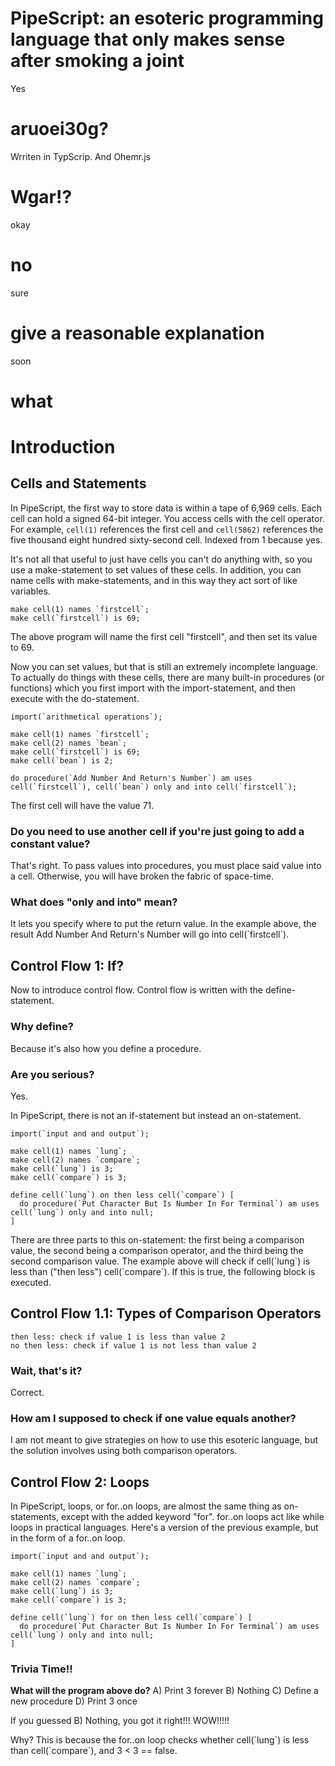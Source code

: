 # PipeScript: an esoteric programming language that only makes sense after smoking a joint
Yes
# aruoei30g?
Wrriten in TypScrip. And Ohemr.js
# Wgar!?
okay
# no
sure
# give a reasonable explanation
soon
# what
# Introduction
## Cells and Statements
In PipeScript, the first way to store data is within a tape of 6,969 cells. Each cell can hold a signed 64-bit integer. You access cells with the cell operator. For example, `cell(1)` references the first cell and `cell(5862)` references the five thousand eight hundred sixty-second cell. Indexed from 1 because yes.

It's not all that useful to just have cells you can't do anything with, so you use a make-statement to set values of these cells. In addition, you can name cells with make-statements, and in this way they act sort of like variables. 

```
make cell(1) names `firstcell`;
make cell(`firstcell`) is 69;
```

The above program will name the first cell "firstcell", and then set its value to 69.

Now you can set values, but that is still an extremely incomplete language. To actually do things with these cells, there are many built-in procedures (or functions) which you first import with the import-statement, and then execute with the do-statement. 

```
import(`arithmetical operations`);

make cell(1) names `firstcell`;
make cell(2) names `bean`;
make cell(`firstcell`) is 69;
make cell(`bean`) is 2;

do procedure(`Add Number And Return's Number`) am uses cell(`firstcell`), cell(`bean`) only and into cell(`firstcell`);
```

The first cell will have the value 71.

### Do you need to use another cell if you're just going to add a constant value?

That's right. To pass values into procedures, you must place said value into a cell. Otherwise, you will have broken the fabric of space-time.

### What does "only and into" mean?

It lets you specify where to put the return value. In the example above, the result Add Number And Return's Number will go into cell(\`firstcell\`). 

## Control Flow 1: If?

Now to introduce control flow. Control flow is written with the define-statement.

### Why define?

Because it's also how you define a procedure.

### Are you serious?

Yes.

In PipeScript, there is not an if-statement but instead an on-statement.

```
import(`input and and output`);

make cell(1) names `lung`;
make cell(2) names `compare`;
make cell(`lung`) is 3;
make cell(`compare`) is 3;

define cell(`lung`) on then less cell(`compare`) [
  do procedure(`Put Character But Is Number In For Terminal`) am uses cell(`lung`) only and into null;
]
```

There are three parts to this on-statement: the first being a comparison value, the second being a comparison operator, and the third being the second comparison value. The example above will check if cell(\`lung\`) is less than ("then less") cell(\`compare\`). If this is true, the following block is executed. 

## Control Flow 1.1: Types of Comparison Operators

```
then less: check if value 1 is less than value 2
no then less: check if value 1 is not less than value 2
```

### Wait, that's it?

Correct.

### How am I supposed to check if one value equals another?

I am not meant to give strategies on how to use this esoteric language, but the solution involves using both comparison operators.

## Control Flow 2: Loops

In PipeScript, loops, or for..on loops, are almost the same thing as on-statements, except with the added keyword "for". for..on loops act like while loops in practical languages. Here's a version of the previous example, but in the form of a for..on loop.

```
import(`input and and output`);

make cell(1) names `lung`;
make cell(2) names `compare`;
make cell(`lung`) is 3;
make cell(`compare`) is 3;

define cell(`lung`) for on then less cell(`compare`) [
  do procedure(`Put Character But Is Number In For Terminal`) am uses cell(`lung`) only and into null;
]
```

### Trivia Time!!
**What will the program above do?**
A) Print 3 forever
B) Nothing
C) Define a new procedure
D) Print 3 once

If you guessed B) Nothing, you got it right!!! WOW!!!!!

Why? This is because the for..on loop checks whether cell(\`lung\`) is less than cell(\`compare\`), and 3 < 3 == false. 


